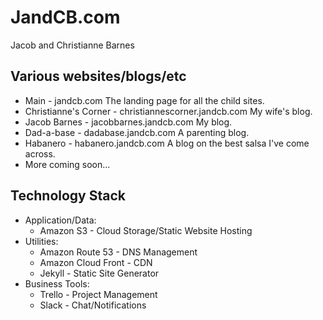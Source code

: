 # JandCB.com 
Jacob and Christianne Barnes

## Various websites/blogs/etc 

* Main - jandcb.com
  The landing page for all the child sites.
* Christianne's Corner - christiannescorner.jandcb.com
  My wife's blog.
* Jacob Barnes - jacobbarnes.jandcb.com
  My blog.
* Dad-a-base - dadabase.jandcb.com
  A parenting blog.
* Habanero - habanero.jandcb.com
  A blog on the best salsa I've come across.
* More coming soon...

## Technology Stack
* Application/Data:
  * Amazon S3 - Cloud Storage/Static Website Hosting
* Utilities:
  * Amazon Route 53 - DNS Management
  * Amazon Cloud Front - CDN
  * Jekyll - Static Site Generator
* Business Tools:
  * Trello - Project Management
  * Slack - Chat/Notifications
